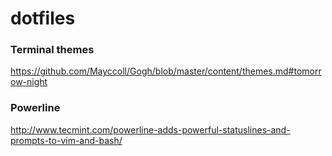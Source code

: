 # dotfiles

### Terminal themes
https://github.com/Mayccoll/Gogh/blob/master/content/themes.md#tomorrow-night

### Powerline
http://www.tecmint.com/powerline-adds-powerful-statuslines-and-prompts-to-vim-and-bash/
